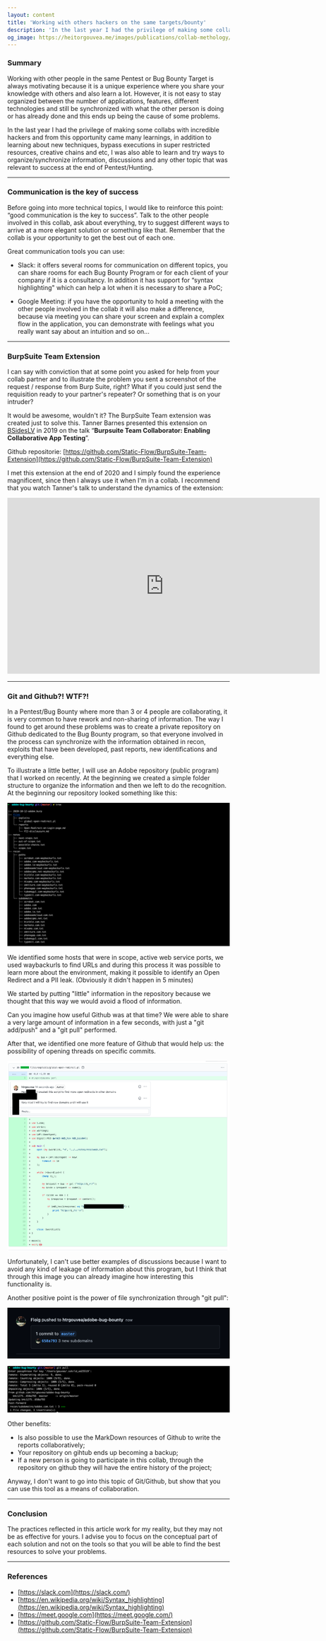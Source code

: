 ```yaml
---
layout: content
title: 'Working with others hackers on the same targets/bounty'
description: 'In the last year I had the privilege of making some collabs with incredible hackers and from this opportunity came many learnings, in addition to learning about new techniques, bypass executions in super restricted resources, creative chains and etc, I was also able to learn and try ways to organize/synchronize information, discussions and any other topic that was relevant to success at the end of Pentest/Hunting'
og_image: https://heitorgouvea.me/images/publications/collab-methology/commits.png
---
```


### Summary

Working with other people in the same Pentest or Bug Bounty Target is always motivating because it is a unique experience where you share your knowledge with others and also learn a lot. However, it is not easy to stay organized between the number of applications, features, different technologies and still be synchronized with what the other person is doing or has already done and this ends up being the cause of some problems.

In the last year I had the privilege of making some collabs with incredible hackers and from this opportunity came many learnings, in addition to learning about new techniques, bypass executions in super restricted resources, creative chains and etc, I was also able to learn and try ways to organize/synchronize information, discussions and any other topic that was relevant to success at the end of Pentest/Hunting.

---

### Communication is the key of success

Before going into more technical topics, I would like to reinforce this point: “good communication is the key to success”. Talk to the other people involved in this collab, ask about everything, try to suggest different ways to arrive at a more elegant solution or something like that. Remember that the collab is your opportunity to get the best out of each one.

Great communication tools you can use:

- Slack: it offers several rooms for communication on different topics, you can share rooms for each Bug Bounty Program or for each client of your company if it is a consultancy. In addition it has support for “syntax highlighting" which can help a lot when it is necessary to share a PoC;

- Google Meeting: if you have the opportunity to hold a meeting with the other people involved in the collab it will also make a difference, because via meeting you can share your screen and explain a complex flow in the application, you can demonstrate with feelings what you really want say about an intuition and so on...

---

### BurpSuite Team Extension

I can say with conviction that at some point you asked for help from your collab partner and to illustrate the problem you sent a screenshot of the request / response from Burp Suite, right? What if you could just send the requisition ready to your partner's repeater? Or something that is on your intruder?

It would be awesome, wouldn't it? The BurpSuite Team extension was created just to solve this. Tanner Barnes presented this extension on [BSidesLV](https://www.youtube.com/channel/UCpNGmljppAJbTIA5Msms1Pw) in 2019 on the talk “**Burpsuite Team Collaborator: Enabling Collaborative App Testing**”.

Github repositorie: [https://github.com/Static-Flow/BurpSuite-Team-Extension](https://github.com/Static-Flow/BurpSuite-Team-Extension)

I met this extension at the end of 2020 and I simply found the experience magnificent, since then I always use it when I'm in a collab. I recommend that you watch Tanner's talk to understand the dynamics of the extension:

<iframe width="708" height="398" src="https://www.youtube.com/embed/OvMdwRQSSe0" frameborder="0" allow="accelerometer; autoplay; clipboard-write; encrypted-media; gyroscope; picture-in-picture" allowfullscreen></iframe>

---

### Git and Github?! WTF?!

In a Pentest/Bug Bounty where more than 3 or 4 people are collaborating, it is very common to have rework and non-sharing of information. The way I found to get around these problems was to create a private repository on Github dedicated to the Bug Bounty program, so that everyone involved in the process can synchronize with the information obtained in recon, exploits that have been developed, past reports, new identifications and everything else.

To illustrate a little better, I will use an Adobe repository (public program) that I worked on recently. At the beginning we created a simple folder structure to organize the information and then we left to do the recognition. At the beginning our repository looked something like this:

![](/images/publications/collab-methology/tree.png)

We identified some hosts that were in scope, active web service ports, we used waybackurls to find URLs and during this process it was possible to learn more about the environment, making it possible to identify an Open Redirect and a PII leak. (Obviously it didn't happen in 5 minutes)

We started by putting "little" information in the repository because we thought that this way we would avoid a flood of information.

Can you imagine how useful Github was at that time? We were able to share a very large amount of information in a few seconds, with just a "git add/push" and a "git pull" performed.

After that, we identified one more feature of Github that would help us: the possibility of opening threads on specific commits.

![](/images/publications/collab-methology/commits.png)

Unfortunately, I can't use better examples of discussions because I want to avoid any kind of leakage of information about this program, but I think that through this image you can already imagine how interesting this functionality is.

Another positive point is the power of file synchronization through "git pull":

![](/images/publications/collab-methology/github-feed.png)

![](/images/publications/collab-methology/git-pull.png)

Other benefits:
  - Is also possible to use the MarkDown resources of Github to write the reports collaboratively;
  - Your repository on gihtub ends up becoming a backup;
  - If a new person is going to participate in this collab, through the repository on github they will have the entire history of the project;

Anyway, I don't want to go into this topic of Git/Github, but show that you can use this tool as a means of collaboration.

---

### Conclusion

The practices reflected in this article work for my reality, but they may not be as effective for yours. I advise you to focus on the conceptual part of each solution and not on the tools so that you will be able to find the best resources to solve your problems.

---

### References

- [https://slack.com](https://slack.com/)
- [https://en.wikipedia.org/wiki/Syntax_highlighting](https://en.wikipedia.org/wiki/Syntax_highlighting)
- [https://meet.google.com](https://meet.google.com/)
- [https://github.com/Static-Flow/BurpSuite-Team-Extension](https://github.com/Static-Flow/BurpSuite-Team-Extension)